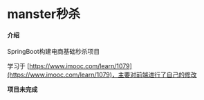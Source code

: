 # manster秒杀

#### 介绍
SpringBoot构建电商基础秒杀项目

学习于 [https://www.imooc.com/learn/1079](https://www.imooc.com/learn/1079)，主要对前端进行了自己的修改

**项目未完成**
